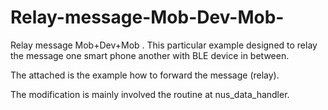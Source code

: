 # Relay-message-Mob-Dev-Mob-
Relay message Mob+Dev+Mob . This particular example designed to relay the message one smart phone another with BLE device in between. 

























The attached is the example how to forward the message (relay).

The modification is mainly involved the routine at nus_data_handler.

 
 
 
 
 
